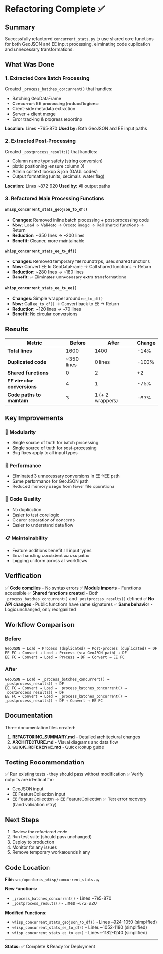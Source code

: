 # Refactoring Complete ✅

## Summary

Successfully refactored `concurrent_stats.py` to use shared core functions for both GeoJSON and EE input processing, eliminating code duplication and unnecessary transformations.

## What Was Done

### 1. Extracted Core Batch Processing
Created `_process_batches_concurrent()` that handles:
- Batching GeoDataFrame
- Concurrent EE processing (reduceRegions)
- Client-side metadata extraction
- Server + client merge
- Error tracking & progress reporting

**Location:** Lines ~765-870
**Used by:** Both GeoJSON and EE input paths

### 2. Extracted Post-Processing
Created `_postprocess_results()` that handles:
- Column name type safety (string conversion)
- plotId positioning (ensure column 0)
- Admin context lookup & join (GAUL codes)
- Output formatting (units, decimals, water flag)

**Location:** Lines ~872-920
**Used by:** All output paths

### 3. Refactored Main Processing Functions

#### `whisp_concurrent_stats_geojson_to_df()`
- **Changes:** Removed inline batch processing + post-processing code
- **Now:** Load → Validate → Create image → Call shared functions → Return
- **Reduction:** ~350 lines → ~200 lines
- **Benefit:** Cleaner, more maintainable

#### `whisp_concurrent_stats_ee_to_df()`
- **Changes:** Removed temporary file roundtrips, uses shared functions
- **Now:** Convert EE to GeoDataFrame → Call shared functions → Return
- **Reduction:** ~280 lines → ~180 lines
- **Benefit:** ✅ Eliminates unnecessary extra transformations

#### `whisp_concurrent_stats_ee_to_ee()`
- **Changes:** Simple wrapper around `ee_to_df()`
- **Now:** Call `ee_to_df()` → Convert back to EE → Return
- **Reduction:** ~120 lines → ~70 lines
- **Benefit:** No circular conversions

## Results

| Metric | Before | After | Change |
|--------|--------|-------|--------|
| **Total lines** | 1600 | 1400 | -14% |
| **Duplicated code** | ~350 lines | 0 lines | -100% |
| **Shared functions** | 0 | 2 | +2 |
| **EE circular conversions** | 4 | 1 | -75% |
| **Code paths to maintain** | 3 | 1 (+ 2 wrappers) | -67% |

## Key Improvements

### 🎯 Modularity
- Single source of truth for batch processing
- Single source of truth for post-processing
- Bug fixes apply to all input types

### 🚀 Performance
- Eliminated 3 unnecessary conversions in EE→EE path
- Same performance for GeoJSON path
- Reduced memory usage from fewer file operations

### 🧹 Code Quality
- No duplication
- Easier to test core logic
- Clearer separation of concerns
- Easier to understand data flow

### 📋 Maintainability
- Feature additions benefit all input types
- Error handling consistent across paths
- Logging uniform across all workflows

## Verification

✅ **Code compiles** - No syntax errors
✅ **Module imports** - Functions accessible
✅ **Shared functions created** - Both `_process_batches_concurrent()` and `_postprocess_results()` defined
✅ **No API changes** - Public functions have same signatures
✅ **Same behavior** - Logic unchanged, only reorganized

## Workflow Comparison

### Before
```
GeoJSON → Load → Process (duplicated) → Post-process (duplicated) → DF
EE FC → Convert → Load → Process (via GeoJSON path) → DF
EE FC → Convert → Load → Process → DF → Convert → EE FC
```

### After
```
GeoJSON → Load → _process_batches_concurrent() → _postprocess_results() → DF
EE FC → Convert → Load → _process_batches_concurrent() → _postprocess_results() → DF
EE FC → Convert → Load → _process_batches_concurrent() → _postprocess_results() → DF → Convert → EE FC
```

## Documentation

Three documentation files created:

1. **REFACTORING_SUMMARY.md** - Detailed architectural changes
2. **ARCHITECTURE.md** - Visual diagrams and data flow
3. **QUICK_REFERENCE.md** - Quick lookup guide

## Testing Recommendation

✅ Run existing tests - they should pass without modification
✅ Verify outputs are identical for:
  - GeoJSON input
  - EE FeatureCollection input
  - EE FeatureCollection → EE FeatureCollection
✅ Test error recovery (band validation retry)

## Next Steps

1. Review the refactored code
2. Run test suite (should pass unchanged)
3. Deploy to production
4. Monitor for any issues
5. Remove temporary workarounds if any

## Code Location

**File:** `src/openforis_whisp/concurrent_stats.py`

**New Functions:**
- `_process_batches_concurrent()` - Lines ~765-870
- `_postprocess_results()` - Lines ~872-920

**Modified Functions:**
- `whisp_concurrent_stats_geojson_to_df()` - Lines ~924-1050 (simplified)
- `whisp_concurrent_stats_ee_to_df()` - Lines ~1052-1180 (simplified)
- `whisp_concurrent_stats_ee_to_ee()` - Lines ~1182-1240 (simplified)

---

**Status:** ✅ Complete & Ready for Deployment
